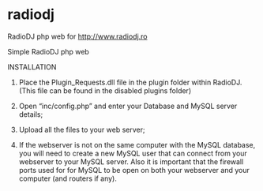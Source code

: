 # radiodj
RadioDJ php web for http://www.radiodj.ro

Simple RadioDJ php web

INSTALLATION
1. Place the Plugin_Requests.dll file in the plugin folder within RadioDJ. (This file can be found in the disabled plugins folder)

2. Open “inc/config.php” and enter your Database and MySQL server details;

3. Upload all the files to your web server;

4. If the webserver is not on the same computer with the MySQL database, you will need to create a new MySQL user that can connect from your webserver to your MySQL server. Also it is important that the firewall ports used for for MySQL to be open on both your webserver and your computer (and routers if any).


